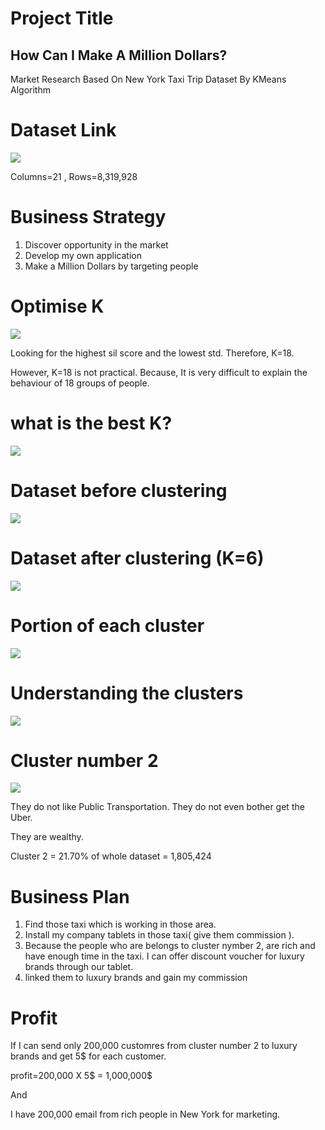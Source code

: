 # Project Title
## How Can I Make A Million Dollars?
Market Research Based On New York Taxi Trip Dataset By KMeans Algorithm
# Dataset Link
![](Dataset.jpg)

Columns=21 , Rows=8,319,928 
# Business Strategy
1) Discover opportunity in the market
2) Develop my own application
3) Make a Million Dollars by targeting people
# Optimise K
![](optimise.png)

Looking for the highest sil score and the lowest std. Therefore, K=18.

However, K=18 is not practical. Because, It is very difficult to explain the behaviour of 18 groups of people.


# what is the best K?
![](K.png)

# Dataset before clustering 
![](Before.png)
# Dataset after clustering (K=6)
![](After.png)

# Portion of each cluster
![](Portion.png)

# Understanding the clusters
![](Clusters.png)

# Cluster number 2
![](After.png)


They do not like Public Transportation.
They do not even bother get the Uber.

They are wealthy.

Cluster 2 = 21.70% of whole dataset = 1,805,424

# Business Plan
1) Find those taxi which is working in those area.
2) Install my company tablets in those taxi( give them commission ).
3) Because the people who are belongs to cluster nymber 2, are rich and have enough time in the taxi. I can offer discount voucher for luxury brands through our tablet.
4) linked them to luxury brands and gain my commission 

# Profit
If I can send only 200,000 customres from cluster number 2 to luxury brands and get 5$ for each customer.

profit=200,000 X 5$ = 1,000,000$

And

I have 200,000 email from rich people in New York for marketing.




